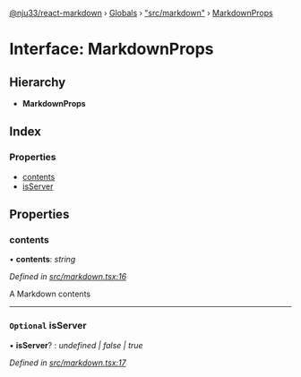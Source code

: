 [@nju33/react-markdown](../README.md) › [Globals](../globals.md) › ["src/markdown"](../modules/_src_markdown_.md) › [MarkdownProps](_src_markdown_.markdownprops.md)

# Interface: MarkdownProps

## Hierarchy

* **MarkdownProps**

## Index

### Properties

* [contents](_src_markdown_.markdownprops.md#contents)
* [isServer](_src_markdown_.markdownprops.md#optional-isserver)

## Properties

###  contents

• **contents**: *string*

*Defined in [src/markdown.tsx:16](https://github.com/nju33/react-markdown/blob/b4ce032/src/markdown.tsx#L16)*

A Markdown contents

___

### `Optional` isServer

• **isServer**? : *undefined | false | true*

*Defined in [src/markdown.tsx:17](https://github.com/nju33/react-markdown/blob/b4ce032/src/markdown.tsx#L17)*
